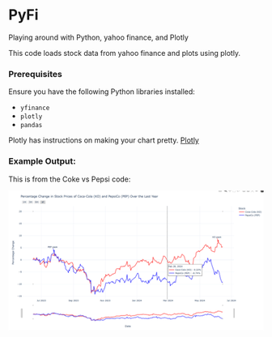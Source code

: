 # PyFi 

Playing around with Python, yahoo finance, and Plotly 

This code loads stock data from yahoo finance and plots using plotly.

### Prerequisites

Ensure you have the following Python libraries installed:

- `yfinance`
- `plotly`
- `pandas`

Plotly has instructions on making your chart pretty. 
[Plotly](https://plotly.com/python/candlestick-charts/)

### Example Output:
This is from the Coke vs Pepsi code:

![KO vs PEP](exampleChart.png)